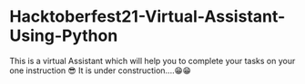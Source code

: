 # Hacktoberfest21-Virtual-Assistant-Using-Python
This is a virtual Assistant which will help you to complete your tasks on your one instruction 😎
It is under construction....😁😁
